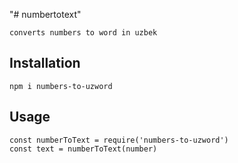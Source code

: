 "# numbertotext" 
    
    converts numbers to word in uzbek 

## Installation

    npm i numbers-to-uzword

## Usage

    const numberToText = require('numbers-to-uzword')
    const text = numberToText(number)
